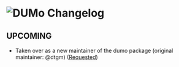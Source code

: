 # ![DUMo Changelog](https://img.shields.io/badge/DUMo-Package%20Changelog-blue.svg?style=for-the-badge)

## UPCOMING
- Taken over as a new maintainer of the dumo package (original maintainer: @dtgm) ([Requested](https://github.com/chocolatey/chocolatey-package-requests/issues/499))
